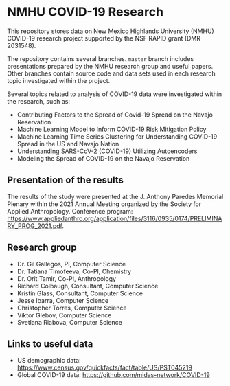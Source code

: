 # NMHU COVID-19 Research

This repository stores data on New Mexico Highlands University (NMHU) COVID-19 research project supported by the NSF RAPID grant (DMR 2031548). 

The repository contains several branches. ```master``` branch includes presentations prepared by the NMHU research group and useful papers.
Other branches contain source code and data sets used in each research topic investigated within the project.

Several topics related to analysis of COVID-19 data were investigated within the research, such as:
* Contributing Factors to the Spread of Covid-19 Spread on the Navajo Reservation
* Machine Learning Model to Inform COVID-19 Risk Mitigation Policy
* Machine Learning Time Series Clustering for Understanding COVID-19 Spread in the US and Navajo Nation
* Understanding SARS-CoV-2 (COVID-19) Utilizing Autoencoders
* Modeling the Spread of COVID-19 on the Navajo Reservation

## Presentation of the results
The results of the study were presented at the J. Anthony Paredes Memorial Plenary within the 2021 Annual Meeting organized by the Society for Applied Anthropology.
Conference program: https://www.appliedanthro.org/application/files/3116/0935/0174/PRELIMINARY_PROG_2021.pdf.

## Research group
* Dr. Gil Gallegos, PI, Computer Science
* Dr. Tatiana Timofeeva, Co-PI, Chemistry
* Dr. Orit Tamir, Co-PI, Anthropology
* Richard Colbaugh, Consultant, Computer Science
* Kristin Glass, Consultant, Computer Science
* Jesse Ibarra, Computer Science
* Christopher Torres, Computer Science
* Viktor Glebov, Computer Science
* Svetlana Riabova, Computer Science

## Links to useful data
* US demographic data: https://www.census.gov/quickfacts/fact/table/US/PST045219
* Global COVID-19 data: https://github.com/midas-network/COVID-19
